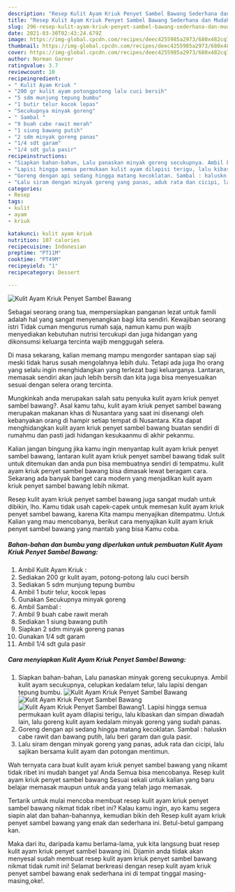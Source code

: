 ```yaml
---
description: "Resep Kulit Ayam Kriuk Penyet Sambel Bawang Sederhana dan Mudah Dibuat"
title: "Resep Kulit Ayam Kriuk Penyet Sambel Bawang Sederhana dan Mudah Dibuat"
slug: 296-resep-kulit-ayam-kriuk-penyet-sambel-bawang-sederhana-dan-mudah-dibuat
date: 2021-03-30T02:43:24.679Z
image: https://img-global.cpcdn.com/recipes/deec4255985a2973/680x482cq70/kulit-ayam-kriuk-penyet-sambel-bawang-foto-resep-utama.jpg
thumbnail: https://img-global.cpcdn.com/recipes/deec4255985a2973/680x482cq70/kulit-ayam-kriuk-penyet-sambel-bawang-foto-resep-utama.jpg
cover: https://img-global.cpcdn.com/recipes/deec4255985a2973/680x482cq70/kulit-ayam-kriuk-penyet-sambel-bawang-foto-resep-utama.jpg
author: Norman Garner
ratingvalue: 3.7
reviewcount: 10
recipeingredient:
- " Kulit Ayam Kriuk "
- "200 gr kulit ayam potongpotong lalu cuci bersih"
- "5 sdm munjung tepung bumbu"
- "1 butir telur kocok lepas"
- "Secukupnya minyak goreng"
- " Sambal "
- "9 buah cabe rawit merah"
- "1 siung bawang putih"
- "2 sdm minyak goreng panas"
- "1/4 sdt garam"
- "1/4 sdt gula pasir"
recipeinstructions:
- "Siapkan bahan-bahan, Lalu panaskan minyak goreng secukupnya. Ambil kulit ayam secukupnya, celupkan kedalam telur, lalu lapisi dengan tepung bumbu."
- "Lapisi hingga semua permukaan kulit ayam dilapisi terigu, lalu kibaskan dan simpan diwadah lain, lalu goreng kulit ayam kedalam minyak goreng yang sudah panas."
- "Goreng dengan api sedang hingga matang kecoklatan. Sambal : haluskn cabe rawit dan bawang putih, lalu beri garam dan gula pasir."
- "Lalu siram dengan minyak goreng yang panas, aduk rata dan cicipi, lalu sajikan bersama kulit ayam dan potongan mentimun."
categories:
- Resep
tags:
- kulit
- ayam
- kriuk

katakunci: kulit ayam kriuk 
nutrition: 107 calories
recipecuisine: Indonesian
preptime: "PT11M"
cooktime: "PT49M"
recipeyield: "1"
recipecategory: Dessert

---
```



![Kulit Ayam Kriuk Penyet Sambel Bawang](https://img-global.cpcdn.com/recipes/deec4255985a2973/680x482cq70/kulit-ayam-kriuk-penyet-sambel-bawang-foto-resep-utama.jpg)

Sebagai seorang orang tua, mempersiapkan panganan lezat untuk famili adalah hal yang sangat menyenangkan bagi kita sendiri. Kewajiban seorang istri Tidak cuman mengurus rumah saja, namun kamu pun wajib menyediakan kebutuhan nutrisi tercukupi dan juga hidangan yang dikonsumsi keluarga tercinta wajib menggugah selera.

Di masa  sekarang, kalian memang mampu mengorder santapan siap saji meski tidak harus susah mengolahnya lebih dulu. Tetapi ada juga lho orang yang selalu ingin menghidangkan yang terlezat bagi keluarganya. Lantaran, memasak sendiri akan jauh lebih bersih dan kita juga bisa menyesuaikan sesuai dengan selera orang tercinta. 



Mungkinkah anda merupakan salah satu penyuka kulit ayam kriuk penyet sambel bawang?. Asal kamu tahu, kulit ayam kriuk penyet sambel bawang merupakan makanan khas di Nusantara yang saat ini disenangi oleh kebanyakan orang di hampir setiap tempat di Nusantara. Kita dapat menghidangkan kulit ayam kriuk penyet sambel bawang buatan sendiri di rumahmu dan pasti jadi hidangan kesukaanmu di akhir pekanmu.

Kalian jangan bingung jika kamu ingin menyantap kulit ayam kriuk penyet sambel bawang, lantaran kulit ayam kriuk penyet sambel bawang tidak sulit untuk ditemukan dan anda pun bisa membuatnya sendiri di tempatmu. kulit ayam kriuk penyet sambel bawang bisa dimasak lewat beragam cara. Sekarang ada banyak banget cara modern yang menjadikan kulit ayam kriuk penyet sambel bawang lebih nikmat.

Resep kulit ayam kriuk penyet sambel bawang juga sangat mudah untuk dibikin, lho. Kamu tidak usah capek-capek untuk memesan kulit ayam kriuk penyet sambel bawang, karena Kita mampu menyajikan ditempatmu. Untuk Kalian yang mau mencobanya, berikut cara menyajikan kulit ayam kriuk penyet sambel bawang yang mantab yang bisa Kamu coba.

<!--inarticleads1-->

##### Bahan-bahan dan bumbu yang diperlukan untuk pembuatan Kulit Ayam Kriuk Penyet Sambel Bawang:

1. Ambil  Kulit Ayam Kriuk :
1. Sediakan 200 gr kulit ayam, potong-potong lalu cuci bersih
1. Sediakan 5 sdm munjung tepung bumbu
1. Ambil 1 butir telur, kocok lepas
1. Gunakan Secukupnya minyak goreng
1. Ambil  Sambal :
1. Ambil 9 buah cabe rawit merah
1. Sediakan 1 siung bawang putih
1. Siapkan 2 sdm minyak goreng panas
1. Gunakan 1/4 sdt garam
1. Ambil 1/4 sdt gula pasir




<!--inarticleads2-->

##### Cara menyiapkan Kulit Ayam Kriuk Penyet Sambel Bawang:

1. Siapkan bahan-bahan, Lalu panaskan minyak goreng secukupnya. Ambil kulit ayam secukupnya, celupkan kedalam telur, lalu lapisi dengan tepung bumbu.
<img src="https://img-global.cpcdn.com/steps/afe727c63157e108/160x128cq70/kulit-ayam-kriuk-penyet-sambel-bawang-langkah-memasak-1-foto.jpg" alt="Kulit Ayam Kriuk Penyet Sambel Bawang"><img src="https://img-global.cpcdn.com/steps/4a2fdbf01ffe4098/160x128cq70/kulit-ayam-kriuk-penyet-sambel-bawang-langkah-memasak-1-foto.jpg" alt="Kulit Ayam Kriuk Penyet Sambel Bawang"><img src="https://img-global.cpcdn.com/steps/84ab5c6b13a1fd7e/160x128cq70/kulit-ayam-kriuk-penyet-sambel-bawang-langkah-memasak-1-foto.jpg" alt="Kulit Ayam Kriuk Penyet Sambel Bawang">1. Lapisi hingga semua permukaan kulit ayam dilapisi terigu, lalu kibaskan dan simpan diwadah lain, lalu goreng kulit ayam kedalam minyak goreng yang sudah panas.
1. Goreng dengan api sedang hingga matang kecoklatan. Sambal : haluskn cabe rawit dan bawang putih, lalu beri garam dan gula pasir.
1. Lalu siram dengan minyak goreng yang panas, aduk rata dan cicipi, lalu sajikan bersama kulit ayam dan potongan mentimun.




Wah ternyata cara buat kulit ayam kriuk penyet sambel bawang yang nikamt tidak ribet ini mudah banget ya! Anda Semua bisa mencobanya. Resep kulit ayam kriuk penyet sambel bawang Sesuai sekali untuk kalian yang baru belajar memasak maupun untuk anda yang telah jago memasak.

Tertarik untuk mulai mencoba membuat resep kulit ayam kriuk penyet sambel bawang nikmat tidak ribet ini? Kalau kamu ingin, ayo kamu segera siapin alat dan bahan-bahannya, kemudian bikin deh Resep kulit ayam kriuk penyet sambel bawang yang enak dan sederhana ini. Betul-betul gampang kan. 

Maka dari itu, daripada kamu berlama-lama, yuk kita langsung buat resep kulit ayam kriuk penyet sambel bawang ini. Dijamin anda tiidak akan menyesal sudah membuat resep kulit ayam kriuk penyet sambel bawang nikmat tidak rumit ini! Selamat berkreasi dengan resep kulit ayam kriuk penyet sambel bawang enak sederhana ini di tempat tinggal masing-masing,oke!.

